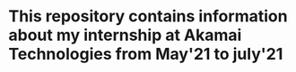 # This repository contains information about my internship at Akamai Technologies from May'21 to july'21
